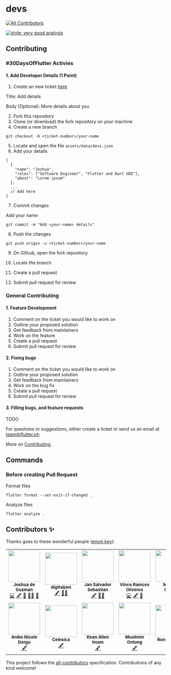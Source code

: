 # devs
<!-- ALL-CONTRIBUTORS-BADGE:START - Do not remove or modify this section -->
[![All Contributors](https://img.shields.io/badge/all_contributors-12-orange.svg?style=flat-square)](#contributors-)
<!-- ALL-CONTRIBUTORS-BADGE:END -->

[![style: very good analysis](https://img.shields.io/badge/style-very_good_analysis-B22C89.svg)](https://pub.dev/packages/very_good_analysis)

## Contributing

### #30DaysOfFlutter Activies

#### 1. Add Developer Details (1 Point)
1. Create an new ticket [here](https://github.com/flutterph/devs/projects/1)

Title: Add <your-name> details

Body (Optional): More details about you

2. Fork this repository
3. Clone (or download) the fork repository on your machine
4. Create a new branch

```
git checkout -b <ticket-number>/your-name
```

5. Locate and open the file `assets/data/devs.json`
6. Add your details

```
[
  {
    "name": "Joshua",
    "roles": ["Software Engineer", "Flutter and Dart GDE"],
    "about": "Lorem ipsum"
  },
  ...
  // Add here
]
```

7. Commit changes

Add your name

```
git commit -m "Add <your-name> details"
```

8. Push the changes

```
git push origin -u <ticket-number>/your-name
```

9. On Github, open the fork repository

10. Locate the branch

11. Create a pull request

12. Submit pull request for review

### General Contributing

#### 1. Feature Development

1. Comment on the ticket you would like to work on
2. Outline your proposed solution
3. Get feedback from maintainers
4. Work on the feature
5. Create a pull request
6. Submit pull request for review

#### 2. Fixing bugs

1. Comment on the ticket you would like to work on
2. Outline your proposed solution
3. Get feedback from maintainers
4. Work on the bug fix
5. Create a pull request
6. Submit pull request for review


#### 3. Filling bugs, and feature requests

TODO

For questions or suggestions, either create a ticket or send us an email at team@flutter.ph.


More on [Contributing](https://github.com/flutterph/devs/blob/master/README.md).

## Commands

### Before creating Pull Request

Format files

```
flutter format --set-exit-if-changed .
```

Analyze files

```
flutter analyze .
```

## Contributors ✨

Thanks goes to these wonderful people ([emoji key](https://allcontributors.org/docs/en/emoji-key)):

<!-- ALL-CONTRIBUTORS-LIST:START - Do not remove or modify this section -->
<!-- prettier-ignore-start -->
<!-- markdownlint-disable -->
<table>
  <tr>
    <td align="center"><a href="http://joshuamdeguzman.com"><img src="https://avatars.githubusercontent.com/u/20706361?v=4?s=100" width="100px;" alt=""/><br /><sub><b>Joshua de Guzman</b></sub></a><br /><a href="https://github.com/flutterph/devs/commits?author=joshuadeguzman" title="Code">💻</a> <a href="#content-joshuadeguzman" title="Content">🖋</a> <a href="#data-joshuadeguzman" title="Data">🔣</a> <a href="#mentoring-joshuadeguzman" title="Mentoring">🧑‍🏫</a> <a href="https://github.com/flutterph/devs/issues?q=author%3Ajoshuadeguzman" title="Bug reports">🐛</a></td>
    <td align="center"><a href="https://digitaljoni.com"><img src="https://avatars.githubusercontent.com/u/2360639?v=4?s=100" width="100px;" alt=""/><br /><sub><b>digitaljoni</b></sub></a><br /><a href="#content-digitaljoni" title="Content">🖋</a> <a href="#mentoring-digitaljoni" title="Mentoring">🧑‍🏫</a></td>
    <td align="center"><a href="https://jansalvador1445.github.io/"><img src="https://avatars.githubusercontent.com/u/31539687?s=460&u=2bf77cb304fe9ba1049625112d964c253387c764&v=4" width="100px;" alt=""/><br /><sub><b>Jan Salvador Sebastian</b></sub></a><br /><a href="#content-jansalvadorsebastian" title="Content">🖋</a> <a href="#mentoring-jansalvadorsebastian" title="Mentoring">🧑‍🏫</a></td>
    <td align="center"><a href="https://clueless.netlify.com"><img src="https://avatars.githubusercontent.com/u/10434746?v=4?s=100" width="100px;" alt=""/><br /><sub><b>Vince Ramces Oliveros</b></sub></a><br /><a href="https://github.com/flutterph/devs/commits?author=ram231" title="Code">💻</a> <a href="#content-ram231" title="Content">🖋</a> <a href="https://github.com/flutterph/devs/issues?q=author%3Aram231" title="Bug reports">🐛</a></td>
    <td align="center"><a href="https://github.com/MedwinCorreo"><img src="https://avatars.githubusercontent.com/u/16618565?v=4?s=100" width="100px;" alt=""/><br /><sub><b>Medwin Correo</b></sub></a><br /><a href="#content-MedwinCorreo" title="Content">🖋</a></td>
    <td align="center"><a href="https://github.com/LordKarlito"><img src="https://avatars.githubusercontent.com/u/37783804?v=4?s=100" width="100px;" alt=""/><br /><sub><b>Karlo Barcelona</b></sub></a><br /><a href="#content-LordKarlito" title="Content">🖋</a></td>
    <td align="center"><a href="http://markbarrientos.com"><img src="https://avatars.githubusercontent.com/u/20177817?v=4?s=100" width="100px;" alt=""/><br /><sub><b>Barrientos Mark Zamie</b></sub></a><br /><a href="#content-zamvar" title="Content">🖋</a></td>
    <td align="center"><a href="https://github.com/theshook"><img src="https://avatars.githubusercontent.com/u/33286537?v=4?s=100" width="100px;" alt=""/><br /><sub><b>Haji Fernandez</b></sub></a><br /><a href="#content-theshook" title="Content">🖋</a></td>
  </tr>
  <tr>
    <td align="center"><a href="https://gitlab.com/nixdorgu"><img src="https://avatars.githubusercontent.com/u/56599165?v=4?s=100" width="100px;" alt=""/><br /><sub><b>Anike Nicole Dorgu</b></sub></a><br /><a href="#content-nixdorgu" title="Content">🖋</a></td>
    <td align="center"><a href="https://github.com/Celesica"><img src="https://avatars.githubusercontent.com/u/10039521?v=4?s=100" width="100px;" alt=""/><br /><sub><b>Celesica</b></sub></a><br /><a href="#content-Celesica" title="Content">🖋</a></td>
    <td align="center"><a href="https://github.com/keanallen"><img src="https://avatars.githubusercontent.com/u/45480782?v=4?s=100" width="100px;" alt=""/><br /><sub><b>Kean Allen Imam</b></sub></a><br /><a href="#content-keanallen" title="Content">🖋</a></td>
    <td align="center"><a href="https://github.com/moshOntong-IT"><img src="https://avatars.githubusercontent.com/u/57244338?v=4?s=100" width="100px;" alt=""/><br /><sub><b>Muslimin Ontong</b></sub></a><br /><a href="#content-moshOntong-IT" title="Content">🖋</a></td>
    <td align="center"><a href="https://github.com/ronealdenila"><img src="https://avatars.githubusercontent.com/u/36373505?v=4?s=100" width="100px;" alt=""/><br /><sub><b>Roneal Denila</b></sub></a><br /><a href="#content-ronealdenila" title="Content">🖋</a></td>
  </tr>
</table>

<!-- markdownlint-restore -->
<!-- prettier-ignore-end -->

<!-- ALL-CONTRIBUTORS-LIST:END -->

This project follows the [all-contributors](https://github.com/all-contributors/all-contributors) specification. Contributions of any kind welcome!
